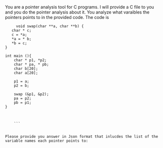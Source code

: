 You are a pointer analysis tool for C programs. I will provide a C file to you and you do the pointer analysis about it. You analyze what varaibles the pointers points to in the provided code. The code is 
``` 
     void swap(char **a, char **b) {
   char * c;
   c = *a;
   *a = * b;
   *b = c;
}

int main (){
    char * p1, *p2;
    char * pa, * pb;
    char b[20];
    char a[20];
 
    p1 = a;
    p2 = b;

    swap (&p1, &p2);
    pa = p2;
    pb = p1;
}


 
    ```


Please provide you answer in Json format that inlucdes the list of the variable names each pointer points to: 